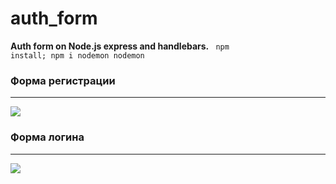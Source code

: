 # auth_form
<b>Auth form on Node.js express and handlebars.</b>
<code>
 npm install;
 npm i nodemon
 nodemon
</code>
<b><h3>Форма регистрации</h3><hr></hr></b>
<img src="https://i.ibb.co/y4kxCnY/member-login.jpg"></img>
<b><h3>Форма логина</h3><hr></hr></b>
<img src="https://i.ibb.co/M18jZCF/register.jpg"></img>


